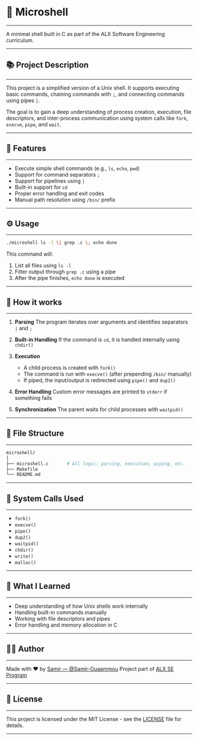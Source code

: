 # 👚 Microshell

---

A minimal shell built in C as part of the ALX Software Engineering curriculum.

---

## 📚 Project Description

---

This project is a simplified version of a Unix shell. It supports executing basic commands, chaining commands with `;`, and connecting commands using pipes `|`.

The goal is to gain a deep understanding of process creation, execution, file descriptors, and inter-process communication using system calls like `fork`, `execve`, `pipe`, and `wait`.

---

## 🚀 Features

---

* Execute simple shell commands (e.g., `ls`, `echo`, `pwd`)
* Support for command separators `;`
* Support for pipelines using `|`
* Built-in support for `cd`
* Proper error handling and exit codes
* Manual path resolution using `/bin/` prefix

---

## ⚙️ Usage

---

```bash
./microshell ls -l \| grep .c \; echo done
```

This command will:

1. List all files using `ls -l`
2. Filter output through `grep .c` using a pipe
3. After the pipe finishes, `echo done` is executed

---

## 🔧 How it works

---

1. **Parsing**
   The program iterates over arguments and identifies separators `|` and `;`

2. **Built-in Handling**
   If the command is `cd`, it is handled internally using `chdir()`

3. **Execution**

   * A child process is created with `fork()`
   * The command is run with `execve()` (after prepending `/bin/` manually)
   * If piped, the input/output is redirected using `pipe()` and `dup2()`

4. **Error Handling**
   Custom error messages are printed to `stderr` if something fails

5. **Synchronization**
   The parent waits for child processes with `waitpid()`

---

## 📁 File Structure

---

```bash
microshell/
│
├── microshell.c       # All logic: parsing, execution, piping, etc.
├── Makefile
└── README.md
```

---

## 📌 System Calls Used

---

* `fork()`
* `execve()`
* `pipe()`
* `dup2()`
* `waitpid()`
* `chdir()`
* `write()`
* `malloc()`

---

## 🧐 What I Learned

---

* Deep understanding of how Unix shells work internally
* Handling built-in commands manually
* Working with file descriptors and pipes
* Error handling and memory allocation in C

---

## 👨‍💻 Author

---

Made with ❤️ by [Samir — @Samir-Ouaammou](https://github.com/Samir-Ouaammou)
Project part of [ALX SE Program](https://www.alxafrica.com/)

---

## 📝 License

---

This project is licensed under the MIT License - see the [LICENSE](LICENSE) file for details.

---
